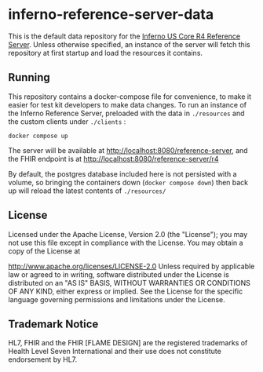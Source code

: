 # inferno-reference-server-data
This is the default data repository for the [Inferno US Core R4 Reference Server](https://github.com/inferno-framework/inferno-reference-server). Unless otherwise specified, an instance of the server will fetch this repository at first startup and load the resources it contains. 

## Running

This repository contains a docker-compose file for convenience, to make it easier for test kit developers to make data changes. To run an instance of the Inferno Reference Server, preloaded with the data in `./resources` and the custom clients under `./clients` : 

```
docker compose up
```

The server will be available at [http://localhost:8080/reference-server](http://localhost:8080/reference-server), and the FHIR endpoint is at
[http://localhost:8080/reference-server/r4](http://localhost:8080/reference-server/r4)

By default, the postgres database included here is not persisted with a volume, so bringing the containers down (`docker compose down`) then back up will reload the latest contents of `./resources/`

## License

Licensed under the Apache License, Version 2.0 (the "License"); you may not use this file except in compliance with the License. You may obtain a copy of the License at

http://www.apache.org/licenses/LICENSE-2.0
Unless required by applicable law or agreed to in writing, software distributed under the License is distributed on an "AS IS" BASIS, WITHOUT WARRANTIES OR CONDITIONS OF ANY KIND, either express or implied. See the License for the specific language governing permissions and limitations under the License.

## Trademark Notice

HL7, FHIR and the FHIR [FLAME DESIGN] are the registered trademarks of Health
Level Seven International and their use does not constitute endorsement by HL7.
